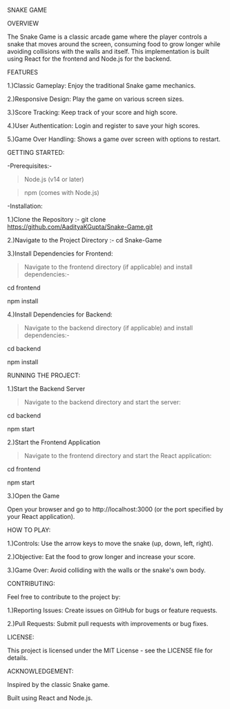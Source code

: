 SNAKE GAME

OVERVIEW

The Snake Game is a classic arcade game where the player controls a snake that moves around the screen, consuming food to grow longer while avoiding collisions with the walls and itself. This implementation is built using React for the frontend and Node.js for the backend.

FEATURES

1.)Classic Gameplay: Enjoy the traditional Snake game mechanics.

2.)Responsive Design: Play the game on various screen sizes.

3.)Score Tracking: Keep track of your score and high score.

4.)User Authentication: Login and register to save your high scores.

5.)Game Over Handling: Shows a game over screen with options to restart.

GETTING STARTED:

-Prerequisites:-

>Node.js (v14 or later)

>npm (comes with Node.js)

-Installation:

1.)Clone the Repository :- git clone https://github.com/AadityaKGupta/Snake-Game.git

2.)Navigate to the Project Directory :- cd Snake-Game

3.)Install Dependencies for Frontend:

>Navigate to the frontend directory (if applicable) and install dependencies:- 

cd frontend

npm install

4.)Install Dependencies for Backend:

>Navigate to the backend directory (if applicable) and install dependencies:-

cd backend

npm install

RUNNING THE PROJECT:

1.)Start the Backend Server

>Navigate to the backend directory and start the server:

cd backend

npm start

2.)Start the Frontend Application

>Navigate to the frontend directory and start the React application:

cd frontend

npm start

3.)Open the Game

Open your browser and go to http://localhost:3000 (or the port specified by your React application).

HOW TO PLAY:

1.)Controls: Use the arrow keys to move the snake (up, down, left, right).

2.)Objective: Eat the food to grow longer and increase your score.

3.)Game Over: Avoid colliding with the walls or the snake's own body.

CONTRIBUTING:

Feel free to contribute to the project by:

1.)Reporting Issues: Create issues on GitHub for bugs or feature requests.

2.)Pull Requests: Submit pull requests with improvements or bug fixes.

LICENSE:

This project is licensed under the MIT License - see the LICENSE file for details.

ACKNOWLEDGEMENT:

Inspired by the classic Snake game.

Built using React and Node.js.
